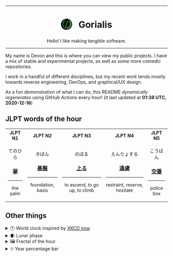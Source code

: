 ***

<h1 align="center">
<sub>
    <img src="readme/resources/avatar.png" height="36">
</sub>
&nbsp;
Gorialis
</h1>
<p align="center">
Hello! I like making tangible software.
</p>

***

My name is Devon and this is where you can view my public projects. I have a mix of stable and experimental projects, as well as some more comedic repositories.

I work in a handful of different disciplines, but my recent work tends mostly towards reverse engineering, DevOps, and graphical/UX design.

As a fun demonstration of what I can do, this README *dynamically regenerates* using GitHub Actions every hour! (it last updated at **01:38 UTC, 2020-12-16**)

<h2>JLPT words of the hour</h2>
<table>
    <tr>
        <th>JLPT N1</th>
        <th>JLPT N2</th>
        <th>JLPT N3</th>
        <th>JLPT N4</th>
        <th>JLPT N5</th>
    </tr>
    <tr>
        <td>
            <p align="center">てのひら</p>
            <h3 align="center"><b><a href="https://jisho.org/search/%E6%8E%8C">掌</a></b></h3>
            <hr>
            <p align="center">the palm</p>
        </td>
        <td>
            <p align="center">きばん</p>
            <h3 align="center"><b><a href="https://jisho.org/search/%E5%9F%BA%E7%9B%A4">基盤</a></b></h3>
            <hr>
            <p align="center">foundation,<wbr> basis</p>
        </td>
        <td>
            <p align="center">のぼる</p>
            <h3 align="center"><b><a href="https://jisho.org/search/%E4%B8%8A%E3%82%8B">上る</a></b></h3>
            <hr>
            <p align="center">to ascend,<wbr> to go up,<wbr> to climb</p>
        </td>
        <td>
            <p align="center">えんりょする</p>
            <h3 align="center"><b><a href="https://jisho.org/search/%E9%81%A0%E6%85%AE">遠慮</a></b></h3>
            <hr>
            <p align="center">restraint,<wbr> reserve,<wbr> hesitate</p>
        </td>
        <td>
            <p align="center">こうばん</p>
            <h3 align="center"><b><a href="https://jisho.org/search/%E4%BA%A4%E7%95%AA">交番</a></b></h3>
            <hr>
            <p align="center">police box</p>
        </td>
    </tr>
</table>

<h2>Other things</h2>
<details>
<summary>🕐  World clock inspired by <a href="https://xkcd.com/now">XKCD now</a></summary>

> <img src="generated/now.png" width="512">

</details>
<details>
<summary>🌒 Lunar phase</summary>

The moon is approximately 6.75% through its phase (Waxing Crescent).

</details>
<details>
<summary>&#x1f5bc; Fractal of the hour</summary>

> <img src="generated/fractal.png" width="512">

</details>
<details>
<summary>&#x23f2; Year percentage bar</summary>
<pre><code>2020 [███████████████████▁] 95.65%</code></pre>
</details>
